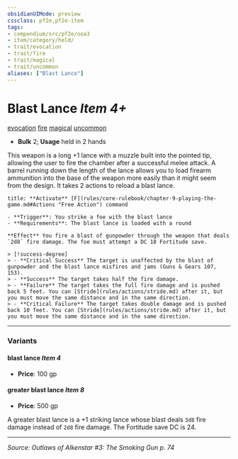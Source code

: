 ```yaml
---
obsidianUIMode: preview
cssclass: pf2e,pf2e-item
tags:
- compendium/src/pf2e/ooa3
- item/category/held/
- trait/evocation
- trait/fire
- trait/magical
- trait/uncommon
aliases: ["Blast Lance"]
---
```

# Blast Lance *Item 4+*  
[evocation](rules/traits/evocation.md "Evocation School Trait")  [fire](rules/traits/fire.md "Fire Energy & Element Trait")  [magical](rules/traits/magical.md "Magical Item Trait")  [uncommon](rules/traits/uncommon.md "Uncommon Rarity Trait")  

- **Bulk** 2; **Usage** held in 2 hands

This weapon is a long +1 lance with a muzzle built into the pointed tip, allowing the user to fire the chamber after a successful melee attack. A barrel running down the length of the lance allows you to load firearm ammunition into the base of the weapon more easily than it might seem from the design. It takes 2 actions to reload a blast lance.

```ad-embed-ability
title: **Activate** [F](rules/core-rulebook/chapter-9-playing-the-game.md#Actions "Free Action") command

- **Trigger**: You strike a foe with the blast lance
- **Requirements**: The blast lance is loaded with a round

**Effect** You fire a blast of gunpowder through the weapon that deals `2d8` fire damage. The foe must attempt a DC 18 Fortitude save.

> [!success-degree] 
> - **Critical Success** The target is unaffected by the blast of gunpowder and the blast lance misfires and jams (Guns & Gears 107, 153).
> - **Success** The target takes half the fire damage.
> - **Failure** The target takes the full fire damage and is pushed back 5 feet. You can [Stride](rules/actions/stride.md) after it, but you must move the same distance and in the same direction.
> - **Critical Failure** The target takes double damage and is pushed back 10 feet. You can [Stride](rules/actions/stride.md) after it, but you must move the same distance and in the same direction.
```

---
### Variants

#### blast lance *Item 4*

- **Price**: 100 gp

#### greater blast lance *Item 8*

- **Price**: 500 gp

A greater blast lance is a +1 striking lance whose blast deals `3d8` fire damage instead of `2d8` fire damage. The Fortitude save DC is 24.

---
*Source: Outlaws of Alkenstar #3: The Smoking Gun p. 74*
